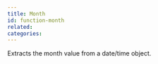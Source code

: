 ```yaml
---
title: Month
id: function-month
related:
categories:
---
```


Extracts the month value from a date/time object.